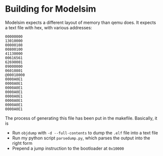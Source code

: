 # Building for Modelsim

Modelsim expects a different layout of memory than qemu does. It expects a text file with hex, with various addresses:
```
00000000
13010000
00000108
00800100
41130000
00616561
62690001
09000000
06010801
@00018000
0000A0E1
0000A0E1
0000A0E1
0000A0E1
0000A0E1
0000A0E1
0000A0E1
0000A0E1
```

The process of generating this file has been put in the makefile. Basically, it is
- Run `objdump` with `-d --full-contents` to dump the `.elf` file into a text file
- Run my python script `parsedump.py`, which parses the output into the right form
- Prepend a jump instruction to the bootloader at `0x10000`